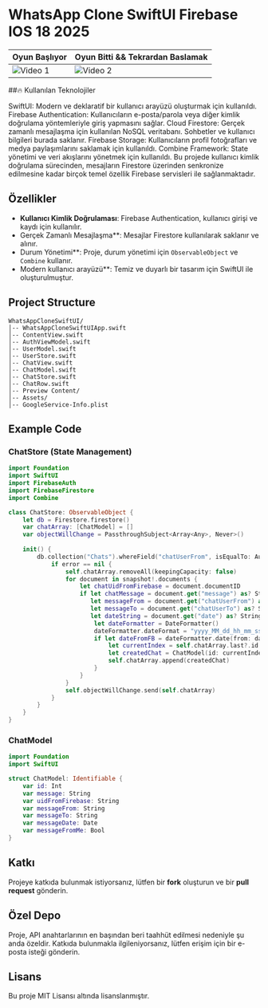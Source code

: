  # WhatsApp Clone SwiftUI Firebase IOS 18 2025
 | Oyun Başlıyor | Oyun Bitti && Tekrardan Baslamak |
|---------|---------|
| ![Video 1](https://github.com/user-attachments/assets/869ad23b-2d73-4460-8ded-d6cbc632cef1) | ![Video 2](https://github.com/user-attachments/assets/ff77a6cc-e31f-4b5f-b4cd-67d56485e4f3) |


##🔥 Kullanılan Teknolojiler

SwiftUI: Modern ve deklaratif bir kullanıcı arayüzü oluşturmak için kullanıldı.
Firebase Authentication: Kullanıcıların e-posta/parola veya diğer kimlik doğrulama yöntemleriyle giriş yapmasını sağlar.
Cloud Firestore: Gerçek zamanlı mesajlaşma için kullanılan NoSQL veritabanı. Sohbetler ve kullanıcı bilgileri burada saklanır.
Firebase Storage: Kullanıcıların profil fotoğrafları ve medya paylaşımlarını saklamak için kullanıldı.
Combine Framework: State yönetimi ve veri akışlarını yönetmek için kullanıldı.
Bu projede kullanıcı kimlik doğrulama sürecinden, mesajların Firestore üzerinden senkronize edilmesine kadar birçok temel özellik Firebase servisleri ile sağlanmaktadır.

## Özellikler
- **Kullanıcı Kimlik Doğrulaması**: Firebase Authentication, kullanıcı girişi ve kaydı için kullanılır.
- Gerçek Zamanlı Mesajlaşma**: Mesajlar Firestore kullanılarak saklanır ve alınır.
- Durum Yönetimi**: Proje, durum yönetimi için `ObservableObject` ve `Combine` kullanır.
- Modern kullanıcı arayüzü**: Temiz ve duyarlı bir tasarım için SwiftUI ile oluşturulmuştur.

## Project Structure
```
WhatsAppCloneSwiftUI/
│-- WhatsAppCloneSwiftUIApp.swift
│-- ContentView.swift
│-- AuthViewModel.swift
│-- UserModel.swift
│-- UserStore.swift
│-- ChatView.swift
│-- ChatModel.swift
│-- ChatStore.swift
│-- ChatRow.swift
│-- Preview Content/
│-- Assets/
│-- GoogleService-Info.plist
```

## Example Code
### ChatStore (State Management)
```swift
import Foundation
import SwiftUI
import FirebaseAuth
import FirebaseFirestore
import Combine

class ChatStore: ObservableObject {
    let db = Firestore.firestore()
    var chatArray: [ChatModel] = []
    var objectWillChange = PassthroughSubject<Array<Any>, Never>()
    
    init() {
        db.collection("Chats").whereField("chatUserFrom", isEqualTo: Auth.auth().currentUser?.uid).addSnapshotListener { snapshot, error in
            if error == nil {
                self.chatArray.removeAll(keepingCapacity: false)
                for document in snapshot!.documents {
                    let chatUidFromFirebase = document.documentID
                    if let chatMessage = document.get("message") as? String,
                       let messageFrom = document.get("chatUserFrom") as? String,
                       let messageTo = document.get("chatUserTo") as? String,
                       let dateString = document.get("date") as? String {
                        let dateFormatter = DateFormatter()
                        dateFormatter.dateFormat = "yyyy_MM_dd_hh_mm_ss"
                        if let dateFromFB = dateFormatter.date(from: dateString) {
                            let currentIndex = self.chatArray.last?.id ?? -1
                            let createdChat = ChatModel(id: currentIndex + 1, message: chatMessage, uidFromFirebase: chatUidFromFirebase, messageFrom: messageFrom, messageTo: messageTo, messageDate: dateFromFB, messageFromMe: true)
                            self.chatArray.append(createdChat)
                        }
                    }
                }
                self.objectWillChange.send(self.chatArray)
            }
        }
    }
}
```

### ChatModel
```swift
import Foundation
import SwiftUI

struct ChatModel: Identifiable {
    var id: Int
    var message: String
    var uidFromFirebase: String
    var messageFrom: String
    var messageTo: String
    var messageDate: Date
    var messageFromMe: Bool
}
```

## Katkı
Projeye katkıda bulunmak istiyorsanız, lütfen bir **fork** oluşturun ve bir **pull request** gönderin.

## Özel Depo
Proje, API anahtarlarının en başından beri taahhüt edilmesi nedeniyle şu anda özeldir. Katkıda bulunmakla ilgileniyorsanız, lütfen erişim için bir e-posta isteği gönderin.

## Lisans
Bu proje MIT Lisansı altında lisanslanmıştır.

